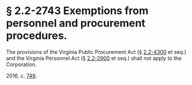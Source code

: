 # § 2.2-2743 Exemptions from personnel and procurement procedures.

<p>The provisions of the Virginia Public Procurement Act (§ <a href='http://law.lis.virginia.gov/vacode/2.2-4300/'>2.2-4300</a> et seq.) and the Virginia Personnel Act (§ <a href='http://law.lis.virginia.gov/vacode/2.2-2900/'>2.2-2900</a> et seq.) shall not apply to the Corporation.</p><p>2016, c. <a href='http://lis.virginia.gov/cgi-bin/legp604.exe?161+ful+CHAP0749'>749</a>.</p>